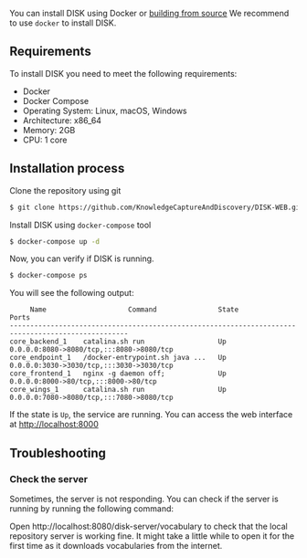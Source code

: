 You can install DISK using Docker or [building from source](https://github.com/KnowledgeCaptureAndDiscovery/DISK-WEB/building.md)
We recommend to use `docker` to install DISK. 

## Requirements

To install DISK you need to meet the following requirements:

- Docker
- Docker Compose
- Operating System: Linux, macOS, Windows
- Architecture: x86_64
- Memory: 2GB
- CPU: 1 core

## Installation process

Clone the repository using git

```bash
$ git clone https://github.com/KnowledgeCaptureAndDiscovery/DISK-WEB.git
```

Install DISK using `docker-compose` tool

```bash
$ docker-compose up -d
```

Now, you can verify if DISK is running.

```bash
$ docker-compose ps
```

You will see the following output:

```
     Name                    Command               State                    Ports                  
---------------------------------------------------------------------------------------------------
core_backend_1    catalina.sh run                  Up      0.0.0.0:8080->8080/tcp,:::8080->8080/tcp
core_endpoint_1   /docker-entrypoint.sh java ...   Up      0.0.0.0:3030->3030/tcp,:::3030->3030/tcp
core_frontend_1   nginx -g daemon off;             Up      0.0.0.0:8000->80/tcp,:::8000->80/tcp    
core_wings_1      catalina.sh run                  Up      0.0.0.0:7080->8080/tcp,:::7080->8080/tcp
```

If the state is `Up`, the service are running.
You can access the web interface at [http://localhost:8000](http://localhost:8000)

## Troubleshooting

### Check the server

Sometimes, the server is not responding. You can check if the server is running by running the following command:

Open http://localhost:8080/disk-server/vocabulary to check that the local repository server is working fine. It might take a little while to open it for the first time as it downloads vocabularies from the internet.
